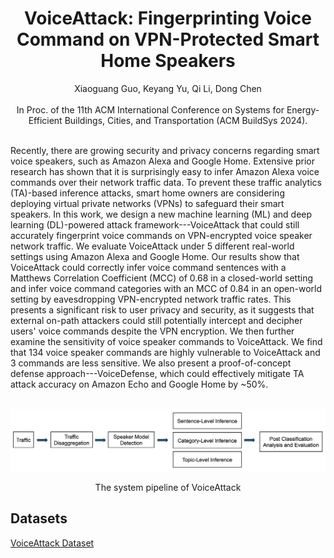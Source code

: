 # <div align="center">VoiceAttack: Fingerprinting Voice Command on VPN-Protected Smart Home Speakers</div>
<div align="center">Xiaoguang Guo, Keyang Yu, Qi Li, Dong Chen</div>
<br>
<div align="center">In Proc. of the 11th ACM International Conference on Systems for Energy-Efficient Buildings, Cities, and Transportation (ACM BuildSys 2024).</div>
<br>

Recently, there are growing security and privacy concerns regarding smart voice speakers, such as Amazon Alexa and Google Home. Extensive prior research has shown that it is surprisingly easy to infer Amazon Alexa voice commands over their network traffic data. To prevent these traffic analytics (TA)-based inference attacks, smart home owners are considering deploying virtual private networks (VPNs) to safeguard their smart speakers. In this work, we design a new machine learning (ML) and deep learning (DL)-powered attack framework---VoiceAttack that could still accurately fingerprint voice commands on VPN-encrypted voice speaker network traffic. We evaluate VoiceAttack under 5 different real-world settings using Amazon Alexa and Google Home. Our results show that VoiceAttack could correctly infer voice command sentences with a Matthews Correlation Coefficient (MCC) of 0.68 in a closed-world setting and infer voice command categories with an MCC of 0.84 in an open-world setting by eavesdropping VPN-encrypted network traffic rates. This presents a significant risk to user privacy and security, as it suggests that external on-path attackers could still potentially intercept and decipher users' voice commands despite the VPN encryption. We then further examine the sensitivity of voice speaker commands to VoiceAttack. We find that 134 voice speaker commands are highly vulnerable to VoiceAttack and 3 commands are less sensitive. We also present a proof-of-concept defense approach---VoiceDefense, which could effectively mitigate TA attack accuracy on Amazon Echo and Google Home by ~50%.

<br>
<div align="center"> 
    <img src="pipeline.png">
    <p>The system pipeline of VoiceAttack</p>
</div>


## Datasets

[VoiceAttack Dataset](https://www.kaggle.com/datasets/xiaoguangguo/voiceattack)

